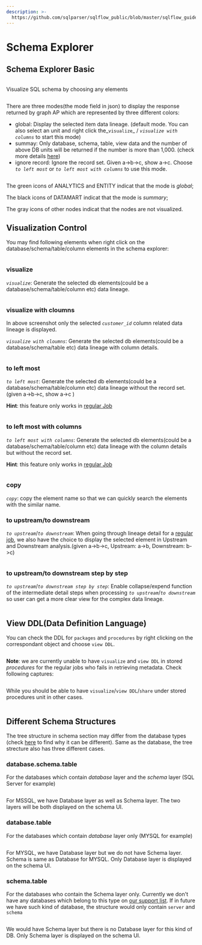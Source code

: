 ```yaml
---
description: >-
  https://github.com/sqlparser/sqlflow_public/blob/master/sqlflow_guide_cn.md#schema
---
```


# Schema Explorer

## Schema Explorer Basic

<figure><img src="../../.gitbook/assets/Screenshot 2023-05-09 151129.jpg" alt=""><figcaption></figcaption></figure>

Visualize SQL schema by choosing any elements

<figure><img src="../../.gitbook/assets/show_green_mode.gif" alt=""><figcaption></figcaption></figure>

There are three modes(the mode field in json) to display the response returned by graph AP which are represented by three different colors:

* global: Display the selected item data lineage. (default mode. You can also select an unit and right click the_`visualize`_ / _`visualize with columns`_ to start this mode)
* summay: Only database, schema, table, view data and the number of above DB units will be returned if the number is more than 1,000. (check more details [here](../getting-started/different-modes-in-gudu-sqlflow/job-mode.md#summary-result))
* ignore record: Ignore the record set. Given a->b->c, show a->c. Choose _`to left most`_ or _`to left most with columns`_ to use this mode.

<figure><img src="../../.gitbook/assets/Screenshot from 2022-10-26 00-10-45.png" alt=""><figcaption></figcaption></figure>

The green icons of ANALYTICS and ENTITY indicat that the mode is _global_;&#x20;

The black icons of DATAMART indicat that the mode is _summary_;&#x20;

The gray icons of other nodes indicat that the nodes are not visualized.

## Visualization Control

You may find following elements when right click on the database/schema/table/column elements in the schema explorer:

<figure><img src="../../.gitbook/assets/Screenshot from 2022-10-28 01-24-42.png" alt=""><figcaption></figcaption></figure>

### visualize

_`visualize`_: Generate the selected db elements(could be a database/schema/table/column etc) data lineage.

<figure><img src="../../.gitbook/assets/Screenshot from 2022-10-28 00-52-43.png" alt=""><figcaption></figcaption></figure>

### visualize with cloumns

In above screenshot only the selected _`customer_id`_ column related data lineage is displayed.

_`visualize with cloumns`_: Generate the selected db elements(could be a database/schema/table etc) data lineage with column details.

<figure><img src="../../.gitbook/assets/Screenshot from 2022-10-28 01-01-50.png" alt=""><figcaption></figcaption></figure>

### to left most

_`to left most`_: Generate the selected db elements(could be a database/schema/table/column etc) data lineage without the record set. (given a->b->c, show a->c )

**Hint**: this feature only works in [regular Job](../getting-started/different-modes-in-gudu-sqlflow/job-mode.md#regular-job)

<figure><img src="../../.gitbook/assets/Screenshot from 2022-10-28 01-08-06.png" alt=""><figcaption></figcaption></figure>

### to left most with columns

_`to left most with columns`_: Generate the selected db elements(could be a database/schema/table/column etc) data lineage with the column details but without the record set.

**Hint**: this feature only works in [regular Job](../getting-started/different-modes-in-gudu-sqlflow/job-mode.md#regular-job)

<figure><img src="../../.gitbook/assets/Screenshot from 2022-10-28 01-10-25.png" alt=""><figcaption></figcaption></figure>

### copy

_`copy`_: copy the element name so that we can quickly search the elements with the similar name.

### to upstream/to downstream

_`to upstream`_/_`to downstream`_: When going through lineage detail for a [regular job](../getting-started/different-modes-in-gudu-sqlflow/job-mode.md#regular-job), we also have the choice to display the selected element in Upstream and Downstream analysis.(given a->b->c, Upstream: a->b, Downstream: b->c)

<figure><img src="../../.gitbook/assets/Screenshot from 2022-10-31 18-20-24.png" alt=""><figcaption></figcaption></figure>

### to upstream/to downstream step by step

_`to upstream`_/_`to downstream step by step`_: Enable collapse/expend function of the intermediate detail steps when processing _`to upstream`_/_`to downstream`_ so user can get a more clear view for the complex data lineage.

<figure><img src="../../.gitbook/assets/Screenshot from 2022-10-31 18-21-18.png" alt=""><figcaption></figcaption></figure>

## View DDL(Data Definition Language)

You can check the DDL for `packages` and `procedures` by right clicking on the correspondant object and choose `view DDL`.

<figure><img src="../../.gitbook/assets/show_DDL.gif" alt=""><figcaption></figcaption></figure>

**Note**: we are currently unable to have `visualize` and `view DDL` in stored _procedures_ for the regular jobs who fails in retrieving metadata. Check following captures:

<figure><img src="../../.gitbook/assets/1112_2.png" alt=""><figcaption></figcaption></figure>

While you should be able to have `visualize`/`view DDL`/`share` under stored procedures unit in other cases.

<figure><img src="../../.gitbook/assets/1112_1.png" alt=""><figcaption></figcaption></figure>

## Different Schema Structures&#x20;

The tree structure in schema section may differ from the database types (check [here](../../6.-sqlflow-ingester/understanding-the-format-of-exported-data/) to find why it can be different). Same as the database, the tree strecture also has three different cases.

### database.schema.table

For the databases which contain _database_ layer and the _schema_ layer (SQL Server for example)

<figure><img src="../../.gitbook/assets/Screenshot from 2022-10-27 00-27-54.png" alt=""><figcaption></figcaption></figure>

For MSSQL, we have Database layer as well as Schema layer. The two layers will be both displayed on the schema UI.

### database.table

For the databases which contain _database_ layer only (MYSQL for example)

<figure><img src="../../.gitbook/assets/Screenshot from 2022-10-27 00-30-27.png" alt=""><figcaption></figcaption></figure>

For MYSQL, we have Database layer but we do not have Schema layer. Schema is same as Database for MYSQL. Only Database layer is displayed on the schema UI.

### schema.table

For the databases who contain the Schema layer only. Currently we don't have any databases which belong to this type on [our support list](../../6.-sqlflow-ingester/list-of-supported-dbvendors.md). If in future we have such kind of database, the structure would only contain `server` and `schema`

<figure><img src="../../.gitbook/assets/Screenshot from 2022-10-27 00-32-45.png" alt=""><figcaption></figcaption></figure>

We would have Schema layer but there is no Database layer for this kind of DB. Only Schema layer is displayed on the schema UI.
